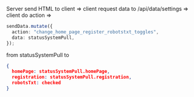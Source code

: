 Server send HTML to client => client request data to /api/data/settings => client do action =>
```typescript
sendData.mutate({
  action: "change_home_page_register_robotstxt_toggles",
  data: statusSystemPull,
});
```

from statusSystemPull to
```json
{
  homePage: statusSystemPull.homePage,
  registration: statusSystemPull.registration,
  robotsTxt: checked
}
```
